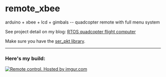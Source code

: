 remote_xbee
===========

arduino + xbee + lcd + gimbals -- quadcopter remote with full menu system

See project detail on my blog: [RTOS quadcopter flight computer](http://t413.com/2010/12/rtos-quadcopter-flight-computer/)

Make sure you have the [ser_pkt library](https://github.com/t413/ser_pkt).

*****

### Here's my build:
[![](http://i.imgur.com/xHCccO3l.jpg "Remote control. Hosted by imgur.com")](http://imgur.com/xHCccO3)
